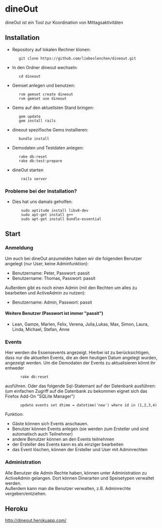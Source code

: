 # dineOut
dineOut ist ein Tool zur Koordination von Mittagsaktivitäten

## Installation
* Repository auf lokalen Rechner klonen:

         git clone https://github.com/liebeslenchen/dineout.git

* In den Ordner dineout wechseln:

         cd dineout

* Gemset anlegen und benutzen:

         rvm gemset create dineout
         rvm gemset use dineout

* Gems auf den aktuellsten Stand bringen:

         gem update
         gem install rails
         
* dineout spezifische Gems installieren:

         bundle install
         
* Demodaten und Testdaten anlegen:

         rake db:reset
         rake db:test:prepare

* dineOut starten

          rails server

### Probleme bei der Installation?
* Dies hat uns damals geholfen:

          sudo aptitude install libv8-dev
          sudo apt-get install g++
          sudo apt-get install bundle-essential

## Start
### Anmeldung
Um euch bei dineOut anzumelden haben wir die folgenden Benutzer angelegt (nur User, keine Adminfunktion):
* Benutzername: Peter, Passwort: passit
* Benutzername: Thomas, Passwort: passit

Außerdem gibt es noch einen Admin (mit den Rechten um alles zu bearbeiten und ActiveAdmin zu nutzen):
* Benutzername: Admin, Passwort: passit

#### Weitere Benutzer (Passwort ist immer "passit")
* Lean, Gamze, Marlen, Felix, Verena, Julia,Lukas, Max, Simon, Laura, Linda, Michael, Stefan, Anne

### Events
Hier werden die Essensevents angezeigt. Hierbei ist zu berücksichtigen, 
dass nur die aktuellen Events, die an dem heutigen Datum angelegt wurden, angezeigt werden.
Um die Demodaten der Events zu aktualisieren könnt ihr entweder

           rake db:reset        

ausführen. Oder das folgende Sql-Statemant auf der Datenbank ausführen: 
<br>(um einfachen Zugriff auf die Datenbank zu bekommen eignet sich das Firefox Add-On "SQLite Manager")

           update events set dtime = datetime('now') where id in (1,2,3,4)

Funktion:
* Gäste können sich Events anschauen. 
* Benutzer können Events anlegen (sie werden zum Ersteller und sind automatisch auch Teilnehmer)
* andere Benutzer können an den Events teilnehmen
* der Ersteller des Events kann es als einziger bearbeiten
* das Event löschen, können der Ersteller und User mit Adminrechten

### Administration
Alle Benutzer die Admin Rechte haben, können unter Administration zu ActiveAdmin gelangen. Dort können Dinerarten 
und Speisetypen verwaltet werden. 
<br>Außerdem kann man die Benutzer verwalten, z.B. Adminrechte vergeben/entziehen.


## Heroku
http://dineout.herokuapp.com/

